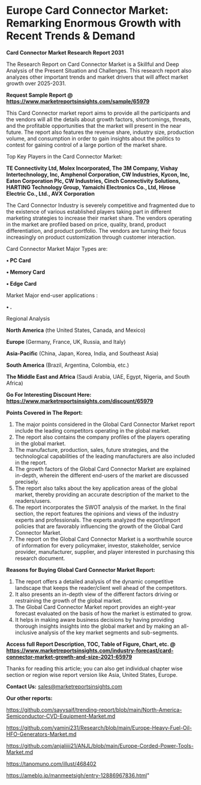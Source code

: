 # Europe Card Connector Market: Remarking Enormous Growth with Recent Trends & Demand

<strong>Card Connector Market Research Report 2031</strong>

The Research Report on Card Connector Market is a Skillful and Deep Analysis of the Present Situation and Challenges. This research report also analyzes other important trends and market drivers that will affect market growth over 2025-2031.

<strong>Request Sample Report @ <a href=https://www.marketreportsinsights.com/sample/65979>https://www.marketreportsinsights.com/sample/65979</a></strong>

This Card Connector market report aims to provide all the participants and the vendors will all the details about growth factors, shortcomings, threats, and the profitable opportunities that the market will present in the near future. The report also features the revenue share, industry size, production volume, and consumption in order to gain insights about the politics to contest for gaining control of a large portion of the market share.

Top Key Players in the Card Connector Market:

<strong>TE Connectivity Ltd, Molex Incorporated, The 3M Company, Vishay Intertechnology, Inc, Amphenol Corporation, CW Industries, Kycon, Inc, Eaton Corporation Plc, CW Industries, Cinch Connectivity Solutions, HARTING Technology Group, Yamaichi Electronics Co., Ltd, Hirose Electric Co., Ltd., AVX Corporation</strong>

The Card Connector Industry is severely competitive and fragmented due to the existence of various established players taking part in different marketing strategies to increase their market share. The vendors operating in the market are profiled based on price, quality, brand, product differentiation, and product portfolio. The vendors are turning their focus increasingly on product customization through customer interaction.

Card Connector Market Major Types are:

<strong>• PC Card

• Memory Card

• Edge Card</strong>

Market Major end-user applications :

<strong>• .</strong>

Regional Analysis

</u><strong><b>North America</b></strong> (the United States, Canada, and Mexico)

<strong><b>Europe </b></strong>(Germany, France, UK, Russia, and Italy)

<strong><b>Asia-Pacific</b></strong> (China, Japan, Korea, India, and Southeast Asia)

<strong><b>South America</b></strong> (Brazil, Argentina, Colombia, etc.)

<strong><b>The Middle East and Africa</b></strong> (Saudi Arabia, UAE, Egypt, Nigeria, and South Africa)

<strong>Go For Interesting Discount Here: <a href=https://www.marketreportsinsights.com/discount/65979>https://www.marketreportsinsights.com/discount/65979</a></strong>

<strong>Points Covered in The Report:</strong>
<ol>
  <li>The major points considered in the Global Card Connector Market report include the leading competitors operating in the global market.</li>
  <li>The report also contains the company profiles of the players operating in the global market.</li>
  <li>The manufacture, production, sales, future strategies, and the technological capabilities of the leading manufacturers are also included in the report.</li>
  <li>The growth factors of the Global Card Connector Market are explained in-depth, wherein the different end-users of the market are discussed precisely.</li>
  <li>The report also talks about the key application areas of the global market, thereby providing an accurate description of the market to the readers/users.</li>
  <li>The report incorporates the SWOT analysis of the market. In the final section, the report features the opinions and views of the industry experts and professionals. The experts analyzed the export/import policies that are favorably influencing the growth of the Global Card Connector Market.</li>
  <li>The report on the Global Card Connector Market is a worthwhile source of information for every policymaker, investor, stakeholder, service provider, manufacturer, supplier, and player interested in purchasing this research document.</li>
</ol>
<strong>Reasons for Buying Global Card Connector Market Report:</strong>

<ol>
  <li>The report offers a detailed analysis of the dynamic competitive landscape that keeps the reader/client well ahead of the competitors.</li>
  <li>It also presents an in-depth view of the different factors driving or restraining the growth of the global market.</li>
  <li>The Global Card Connector Market report provides an eight-year forecast evaluated on the basis of how the market is estimated to grow.</li>
  <li>It helps in making aware business decisions by having providing thorough insights insights into the global market and by making an all-inclusive analysis of the key market segments and sub-segments.</li>
</ol>
<strong>Access full Report Description, TOC, Table of Figure, Chart, etc. @ <a href=https://www.marketreportsinsights.com/industry-forecast/card-connector-market-growth-and-size-2021-65979>https://www.marketreportsinsights.com/industry-forecast/card-connector-market-growth-and-size-2021-65979</a></strong>


Thanks for reading this article; you can also get individual chapter wise section or region wise report version like Asia, United States, Europe.

<strong>Contact Us:</strong>
sales@marketreportsinsights.com

<strong>Our other reports:</strong>

<a href=https://github.com/sayysaif/trending-report/blob/main/North-America-Semiconductor-CVD-Equipment-Market.md>https://github.com/sayysaif/trending-report/blob/main/North-America-Semiconductor-CVD-Equipment-Market.md</a>

<a href=https://github.com/yamini231/Research/blob/main/Europe-Heavy-Fuel-Oil-HFO-Generators-Market.md>https://github.com/yamini231/Research/blob/main/Europe-Heavy-Fuel-Oil-HFO-Generators-Market.md</a>

<a href=https://github.com/anjaliiii21/ANJL/blob/main/Europe-Corded-Power-Tools-Market.md>https://github.com/anjaliiii21/ANJL/blob/main/Europe-Corded-Power-Tools-Market.md</a>

<a href=https://tanomuno.com/illust/468402>https://tanomuno.com/illust/468402</a>

<a href=https://ameblo.jp/manmeetsigh/entry-12886967836.html>https://ameblo.jp/manmeetsigh/entry-12886967836.html</a>"
